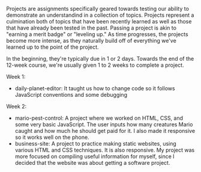 Projects are assignments specifically geared towards testing our ability to demonstrate an understandind in a collection of topics. Projects represent a culmination both of topics that have been recently learned as well as those that have already been tested in the past. Passing a project is akin to "earning a merit badge" or "leveling up." As time progresses, the projects become more intense, as they naturally build off of everything we've learned up to the point of the project.

In the beginning, they're typically due in 1 or 2 days. Towards the end of the 12-week course, we're usually given 1 to 2 weeks to complete a project.

Week 1:
- daily-planet-editor: It taught us how to change code so it follows JavaScript conventions and some debugging

Week 2:
- mario-pest-control: A project where we worked on HTML, CSS, and some very basic JavaScript. The user inputs how many creatures Mario caught and how much he should get paid for it. I also made it responsive so it works well on the phone.
- business-site: A project to practice making static websites, using various HTML and CSS techniques. It is also responsive. My project was more focused on compiling useful information for myself, since I decided that the website was about getting a software project. 
